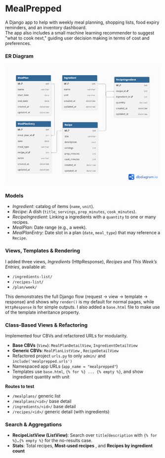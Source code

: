# MealPrepped

A Django app to help with weekly meal planning, shopping lists, food expiry reminders, and an inventory dashboard.  
The app also includes a small machine learning recommender to suggest "what to cook next," guiding user decision making in terms of cost and preferences.

### ER Diagram
![ER Diagram](docs/notes/ERDiagram.png)

### Models
- *Ingredient*: catalog of items (`name`, `unit`).
- *Recipe*: A dish (`title`, `servings`, `prep_minutes`, `cook_minutes`).
- *RecipeIngredient*: Linking a ingredients with a `quantity` to one or many recipes.
- *MealPlan*: Date range (e.g., a week).
- *MealPlanEntry*: Date slot in a plan (`date`, `meal_type`) that may reference a `Recipe`.

### Views, Templates & Rendering

I added three views, *Ingredients* (HttpResponse), *Recipes*  and *This Week’s Entries*, available at:

- `/ingredients-list/`
- `/recipes-list/`
- `/plan/week/`

This demonstrates the full Django flow (request → view → template → response) and shows why `render()` is my default for normal pages, while `HttpResponse` is for simple outputs. I also added a `base.html` file to make use of the template inheritance property.

### Class-Based Views & Refactoring

Implemented four CBVs and refactored URLs for modularity.

- **Base CBVs** (`View`): `MealPlanDetailView`, `IngredientDetailView`
- **Generic CBVs**: `MealPlanListView` , `RecipeDetailView` 
- Refactored project `urls.py` to only `admin/` and `include('mealprepped.urls')`
- Namespaced app URLs (`app_name = "mealprepped"`)
- Templates use `base.html`, `{% for %} ... {% empty %}`, and show ingredient quantity with unit

**Routes to test**
- `/mealplans/` generic list
- `/mealplans/<id>/` base detail
- `/ingredients/<id>/` base detail
- `/recipes/<id>/` generic detail (with ingredients)

### Search & Aggregations

- **RecipeListView (ListView)**: Search over `title`/`description` with `{% for %}…{% empty %}` for the no-results case.  
- **Stats**: Total recipes, **Most-used recipes** , and **Recipes by ingredient count**   






